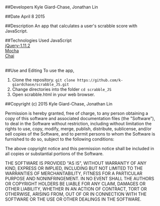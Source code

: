 ##Developers
Kyle Giard-Chase, Jonathan Lin

##Date
April 8 2015


##Description
An app that calculates a user's scrabble score with JavaScript.

##Technologies Used
JavaScript <br>
<a href='https://jquery.com/download/'>jQuery-1.11.2</a> <br>
<a href='http://mochajs.org/'>Mocha</a> <br>
<a href='http://chaijs.com/'>Chai</a><br><br>


##Use and Editing
To use the app, <br>
1. Clone the repository. `git clone https://github.com/k-giardchase/scrabble_JS.git`<br>
2. Change directories into the folder `cd scrabble_JS`<br>
3. Open scrabble.html in your web browser.

##Copyright (c) 2015 Kyle Giard-Chase, Jonathan Lin

Permission is hereby granted, free of charge, to any person obtaining a copy
of this software and associated documentation files (the "Software"), to deal
in the Software without restriction, including without limitation the rights
to use, copy, modify, merge, publish, distribute, sublicense, and/or sell
copies of the Software, and to permit persons to whom the Software is
furnished to do so, subject to the following conditions:

The above copyright notice and this permission notice shall be included in
all copies or substantial portions of the Software.

THE SOFTWARE IS PROVIDED "AS IS", WITHOUT WARRANTY OF ANY KIND, EXPRESS OR
IMPLIED, INCLUDING BUT NOT LIMITED TO THE WARRANTIES OF MERCHANTABILITY,
FITNESS FOR A PARTICULAR PURPOSE AND NONINFRINGEMENT. IN NO EVENT SHALL THE
AUTHORS OR COPYRIGHT HOLDERS BE LIABLE FOR ANY CLAIM, DAMAGES OR OTHER
LIABILITY, WHETHER IN AN ACTION OF CONTRACT, TORT OR OTHERWISE, ARISING FROM,
OUT OF OR IN CONNECTION WITH THE SOFTWARE OR THE USE OR OTHER DEALINGS IN
THE SOFTWARE.
